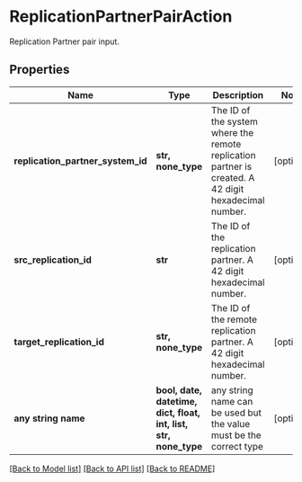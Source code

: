 # ReplicationPartnerPairAction

Replication Partner pair input.

## Properties
Name | Type | Description | Notes
------------ | ------------- | ------------- | -------------
**replication_partner_system_id** | **str, none_type** | The ID of the system where the remote replication partner is created. A 42 digit hexadecimal number. | [optional] 
**src_replication_id** | **str** | The ID of the replication partner. A 42 digit hexadecimal number. | [optional] 
**target_replication_id** | **str, none_type** | The ID of the remote replication partner. A 42 digit hexadecimal number. | [optional] 
**any string name** | **bool, date, datetime, dict, float, int, list, str, none_type** | any string name can be used but the value must be the correct type | [optional]

[[Back to Model list]](../README.md#documentation-for-models) [[Back to API list]](../README.md#documentation-for-api-endpoints) [[Back to README]](../README.md)


